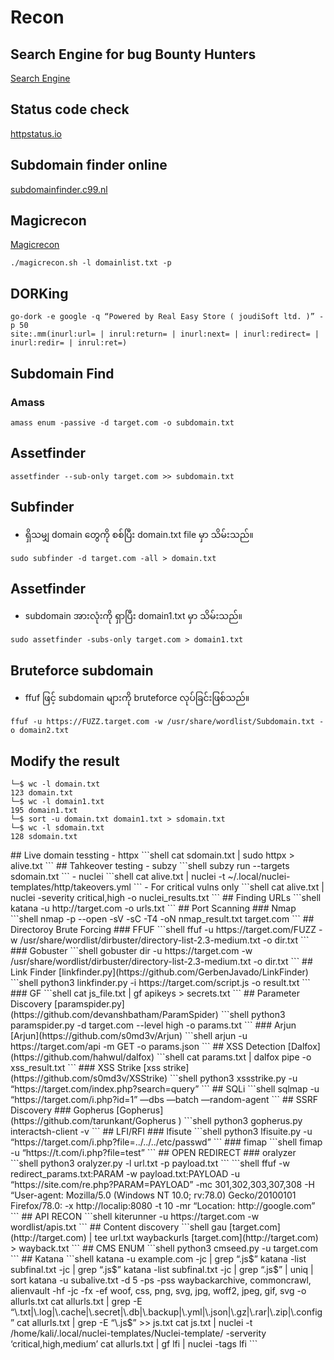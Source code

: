 # Recon 

## Search Engine for bug Bounty Hunters
[Search Engine](https://nitinyadav00.github.io/Bug-Bounty-Search-Engine/)

## Status code check
[httpstatus.io](https://httpstatus.io)

## Subdomain finder online
[subdomainfinder.c99.nl](https://subdomainfinder.c99.nl)

## Magicrecon
[Magicrecon](https://github.com/robotshell/magicRecon)
```shell
./magicrecon.sh -l domainlist.txt -p
```
## DORKing
```shell
go-dork -e google -q “Powered by Real Easy Store ( joudiSoft ltd. )” -p 50
site:.mm(inurl:url= | inrul:return= | inurl:next= | inurl:redirect= | inurl:redir= | inrul:ret=) 
```
## Subdomain Find
### Amass
```shell
amass enum -passive -d target.com -o subdomain.txt
```
## Assetfinder
```shell
assetfinder --sub-only target.com >> subdomain.txt
```
## Subfinder
- ရှိသမျှ domain တွေကို စစ်ပြီး domain.txt file မှာ သိမ်းသည်။
```shell
sudo subfinder -d target.com -all > domain.txt
```
## Assetfinder
- subdomain အားလုံးကို ရှာပြီး domain1.txt မှာ သိမ်းသည်။
```shell
sudo assetfinder -subs-only target.com > domain1.txt
```
## Bruteforce subdomain
- ffuf ဖြင့် subdomain များကို bruteforce လုပ်ခြင်းဖြစ်သည်။
```shell
ffuf -u https://FUZZ.target.com -w /usr/share/wordlist/Subdomain.txt -o domain2.txt
```
## Modify the result
```shell
└─$ wc -l domain.txt                                                                                                                         
123 domain.txt
└─$ wc -l domain1.txt 
195 domain1.txt
└─$ sort -u domain.txt domain1.txt > sdomain.txt
└─$ wc -l sdomain.txt 
128 sdomain.txt
```
</details>
## Live domain tessting
  - httpx
```shell
cat sdomain.txt | sudo httpx > alive.txt
```
## Tahkeover testing
  - subzy
```shell
subzy run --targets sdomain.txt
```
  - nuclei
```shell
cat alive.txt | nuclei -t ~/.local/nuclei-templates/http/takeovers.yml
```
  - For critical vulns only
```shell
cat alive.txt | nuclei -severity critical,high -o nuclei_results.txt
```
## Finding URLs
```shell
katana -u http://target.com -o urls.txt
```
## Port Scanning
### Nmap 
```shell
nmap -p --open -sV -sC -T4 -oN nmap_result.txt target.com
```
## Directoroy Brute Forcing
### FFUF
```shell
ffuf -u https://target.com/FUZZ -w /usr/share/wordlist/dirbuster/directory-list-2.3-medium.txt -o dir.txt
```
### Gobuster
```shell
gobuster dir -u https://target.com -w /usr/share/wordlist/dirbuster/directory-list-2.3-medium.txt -o dir.txt
```
## Link Finder
[linkfinder.py](https://github.com/GerbenJavado/LinkFinder)
```shell
python3 linkfinder.py -i https://target.com/script.js -o result.txt
```
### GF
```shell
cat js_file.txt | gf apikeys > secrets.txt
```
## Parameter Discovery
[paramspider.py](https://github.com/devanshbatham/ParamSpider)
```shell
python3 paramspider.py -d target.com --level high -o params.txt
```
### Arjun
[Arjun](https://github.com/s0md3v/Arjun)
```shell
arjun -u https://target.com/api -m GET -o params.json
```
## XSS Detection
[Dalfox](https://github.com/hahwul/dalfox)
```shell
cat params.txt | dalfox pipe -o xss_result.txt
```
### XSS Strike
[xss strike](https://github.com/s0md3v/XSStrike)
```shell
python3 xssstrike.py -u “https://target.com/index.php?search=query”
```
## SQLi
```shell
sqlmap -u “https://target.com/i.php?id=1” —dbs —batch —random-agent
```
## SSRF Discovery
### Gopherus
[Gopherus](https://github.com/tarunkant/Gopherus )
```shell
python3 gopherus.py interactsh-client -v
```
## LFI/RFI
### lfisute
```shell
python3 lfisuite.py -u “https://target.com/i.php?file=../../../etc/passwd”
```
### fimap
```shell
fimap -u “https://t.com/i.php?file=test”
```
## OPEN REDIRECT
### oralyzer
```shell
python3 oralyzer.py -l url.txt -p payload.txt
```
```shell
ffuf -w redirect_params.txt:PARAM -w payload.txt:PAYLOAD -u “https://site.com/re.php?PARAM=PAYLOAD” -mc 301,302,303,307,308 -H “User-agent: Mozilla/5.0 (Windows NT 10.0; rv:78.0) Gecko/20100101 Firefox/78.0: -x http://localip:8080 -t 10 -mr “Location: http://google.com” 
```
## API RECON
```shell
kiterunner -u https://target.com -w wordlist/apis.txt
```
## Content discovery
```shell
gau [target.com](http://target.com) | tee url.txt
waybackurls [target.com](http://target.com) > wayback.txt
```
## CMS ENUM
```shell
python3 cmseed.py -u target.com
```
## Katana
```shell
katana -u example.com  -jc | grep “.js$”
katana -list subfinal.txt -jc | grep “.js$”
katana -list subfinal.txt -jc | grep “.js$” | uniq | sort
katana -u subalive.txt -d 5 -ps -pss waybackarchive, commoncrawl, alienvault -hf -jc -fx -ef woof, css, png, svg, jpg, woff2, jpeg, gif, svg -o allurls.txt
cat allurls.txt | grep -E “\.txt|\.log|\.cache|\.secret|\.db|\.backup|\.yml|\.json|\.gz|\.rar|\.zip|\.config”
cat allurls.txt | grep -E “\.js$” >> js.txt
cat js.txt | nuclei -t /home/kali/.local/nuclei-templates/Nuclei-template/ -serverity ‘critical,high,medium’
cat allurls.txt | gf lfi | nuclei -tags lfi
```
